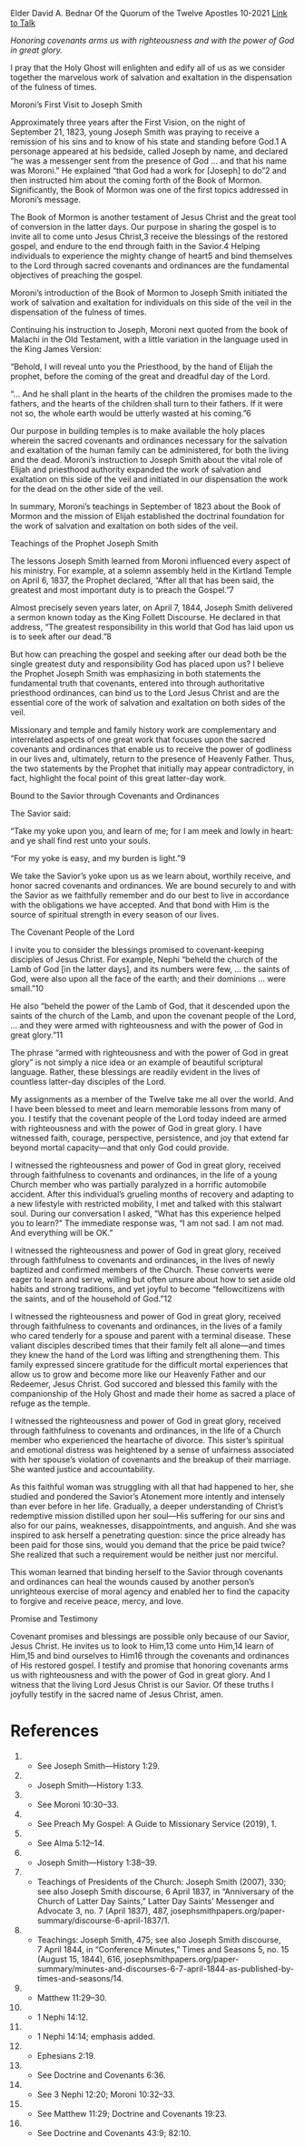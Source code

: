 Elder David A. Bednar
Of the Quorum of the Twelve Apostles
10-2021
[Link to Talk](https://www.churchofjesuschrist.org/study/general-conference/2021/10/22bednar?lang=eng)

_Honoring covenants arms us with righteousness and with the power of God in great glory._

I pray that the Holy Ghost will enlighten and edify all of us as we consider together the marvelous work of salvation and exaltation in the dispensation of the fulness of times.





Moroni’s First Visit to Joseph Smith



Approximately three years after the First Vision, on the night of September 21, 1823, young Joseph Smith was praying to receive a remission of his sins and to know of his state and standing before God.1 A personage appeared at his bedside, called Joseph by name, and declared “he was a messenger sent from the presence of God … and that his name was Moroni.” He explained “that God had a work for [Joseph] to do”2 and then instructed him about the coming forth of the Book of Mormon. Significantly, the Book of Mormon was one of the first topics addressed in Moroni’s message.

The Book of Mormon is another testament of Jesus Christ and the great tool of conversion in the latter days. Our purpose in sharing the gospel is to invite all to come unto Jesus Christ,3 receive the blessings of the restored gospel, and endure to the end through faith in the Savior.4 Helping individuals to experience the mighty change of heart5 and bind themselves to the Lord through sacred covenants and ordinances are the fundamental objectives of preaching the gospel.

Moroni’s introduction of the Book of Mormon to Joseph Smith initiated the work of salvation and exaltation for individuals on this side of the veil in the dispensation of the fulness of times.

Continuing his instruction to Joseph, Moroni next quoted from the book of Malachi in the Old Testament, with a little variation in the language used in the King James Version:

“Behold, I will reveal unto you the Priesthood, by the hand of Elijah the prophet, before the coming of the great and dreadful day of the Lord.

“… And he shall plant in the hearts of the children the promises made to the fathers, and the hearts of the children shall turn to their fathers. If it were not so, the whole earth would be utterly wasted at his coming.”6

Our purpose in building temples is to make available the holy places wherein the sacred covenants and ordinances necessary for the salvation and exaltation of the human family can be administered, for both the living and the dead. Moroni’s instruction to Joseph Smith about the vital role of Elijah and priesthood authority expanded the work of salvation and exaltation on this side of the veil and initiated in our dispensation the work for the dead on the other side of the veil.

In summary, Moroni’s teachings in September of 1823 about the Book of Mormon and the mission of Elijah established the doctrinal foundation for the work of salvation and exaltation on both sides of the veil.







Teachings of the Prophet Joseph Smith



The lessons Joseph Smith learned from Moroni influenced every aspect of his ministry. For example, at a solemn assembly held in the Kirtland Temple on April 6, 1837, the Prophet declared, “After all that has been said, the greatest and most important duty is to preach the Gospel.”7

Almost precisely seven years later, on April 7, 1844, Joseph Smith delivered a sermon known today as the King Follett Discourse. He declared in that address, “The greatest responsibility in this world that God has laid upon us is to seek after our dead.”8



But how can preaching the gospel and seeking after our dead both be the single greatest duty and responsibility God has placed upon us? I believe the Prophet Joseph Smith was emphasizing in both statements the fundamental truth that covenants, entered into through authoritative priesthood ordinances, can bind us to the Lord Jesus Christ and are the essential core of the work of salvation and exaltation on both sides of the veil.

Missionary and temple and family history work are complementary and interrelated aspects of one great work that focuses upon the sacred covenants and ordinances that enable us to receive the power of godliness in our lives and, ultimately, return to the presence of Heavenly Father. Thus, the two statements by the Prophet that initially may appear contradictory, in fact, highlight the focal point of this great latter-day work.







Bound to the Savior through Covenants and Ordinances



The Savior said:

“Take my yoke upon you, and learn of me; for I am meek and lowly in heart: and ye shall find rest unto your souls.

“For my yoke is easy, and my burden is light.”9

We take the Savior’s yoke upon us as we learn about, worthily receive, and honor sacred covenants and ordinances. We are bound securely to and with the Savior as we faithfully remember and do our best to live in accordance with the obligations we have accepted. And that bond with Him is the source of spiritual strength in every season of our lives.







The Covenant People of the Lord



I invite you to consider the blessings promised to covenant-keeping disciples of Jesus Christ. For example, Nephi “beheld the church of the Lamb of God [in the latter days], and its numbers were few, … the saints of God, were also upon all the face of the earth; and their dominions … were small.”10

He also “beheld the power of the Lamb of God, that it descended upon the saints of the church of the Lamb, and upon the covenant people of the Lord, … and they were armed with righteousness and with the power of God in great glory.”11

The phrase “armed with righteousness and with the power of God in great glory” is not simply a nice idea or an example of beautiful scriptural language. Rather, these blessings are readily evident in the lives of countless latter-day disciples of the Lord.

My assignments as a member of the Twelve take me all over the world. And I have been blessed to meet and learn memorable lessons from many of you. I testify that the covenant people of the Lord today indeed are armed with righteousness and with the power of God in great glory. I have witnessed faith, courage, perspective, persistence, and joy that extend far beyond mortal capacity—and that only God could provide.

I witnessed the righteousness and power of God in great glory, received through faithfulness to covenants and ordinances, in the life of a young Church member who was partially paralyzed in a horrific automobile accident. After this individual’s grueling months of recovery and adapting to a new lifestyle with restricted mobility, I met and talked with this stalwart soul. During our conversation I asked, “What has this experience helped you to learn?” The immediate response was, “I am not sad. I am not mad. And everything will be OK.”

I witnessed the righteousness and power of God in great glory, received through faithfulness to covenants and ordinances, in the lives of newly baptized and confirmed members of the Church. These converts were eager to learn and serve, willing but often unsure about how to set aside old habits and strong traditions, and yet joyful to become “fellowcitizens with the saints, and of the household of God.”12

I witnessed the righteousness and power of God in great glory, received through faithfulness to covenants and ordinances, in the lives of a family who cared tenderly for a spouse and parent with a terminal disease. These valiant disciples described times that their family felt all alone—and times they knew the hand of the Lord was lifting and strengthening them. This family expressed sincere gratitude for the difficult mortal experiences that allow us to grow and become more like our Heavenly Father and our Redeemer, Jesus Christ. God succored and blessed this family with the companionship of the Holy Ghost and made their home as sacred a place of refuge as the temple.

I witnessed the righteousness and power of God in great glory, received through faithfulness to covenants and ordinances, in the life of a Church member who experienced the heartache of divorce. This sister’s spiritual and emotional distress was heightened by a sense of unfairness associated with her spouse’s violation of covenants and the breakup of their marriage. She wanted justice and accountability.

As this faithful woman was struggling with all that had happened to her, she studied and pondered the Savior’s Atonement more intently and intensely than ever before in her life. Gradually, a deeper understanding of Christ’s redemptive mission distilled upon her soul—His suffering for our sins and also for our pains, weaknesses, disappointments, and anguish. And she was inspired to ask herself a penetrating question: since the price already has been paid for those sins, would you demand that the price be paid twice? She realized that such a requirement would be neither just nor merciful.

This woman learned that binding herself to the Savior through covenants and ordinances can heal the wounds caused by another person’s unrighteous exercise of moral agency and enabled her to find the capacity to forgive and receive peace, mercy, and love.







Promise and Testimony



Covenant promises and blessings are possible only because of our Savior, Jesus Christ. He invites us to look to Him,13 come unto Him,14 learn of Him,15 and bind ourselves to Him16 through the covenants and ordinances of His restored gospel. I testify and promise that honoring covenants arms us with righteousness and with the power of God in great glory. And I witness that the living Lord Jesus Christ is our Savior. Of these truths I joyfully testify in the sacred name of Jesus Christ, amen.

# References
1. - See Joseph Smith—History 1:29.
2. - Joseph Smith—History 1:33.
3. - See Moroni 10:30–33.
4. - See Preach My Gospel: A Guide to Missionary Service (2019), 1.
5. - See Alma 5:12–14.
6. - Joseph Smith—History 1:38–39.
7. - Teachings of Presidents of the Church: Joseph Smith (2007), 330; see also Joseph Smith discourse, 6 April 1837, in “Anniversary of the Church of Latter Day Saints,” Latter Day Saints’ Messenger and Advocate 3, no. 7 (April 1837), 487, josephsmithpapers.org/paper-summary/discourse-6-april-1837/1.
8. - Teachings: Joseph Smith, 475; see also Joseph Smith discourse, 7 April 1844, in “Conference Minutes,” Times and Seasons 5, no. 15 (August 15, 1844), 616, josephsmithpapers.org/paper-summary/minutes-and-discourses-6-7-april-1844-as-published-by-times-and-seasons/14.
9. - Matthew 11:29–30.
10. - 1 Nephi 14:12.
11. - 1 Nephi 14:14; emphasis added.
12. - Ephesians 2:19.
13. - See Doctrine and Covenants 6:36.
14. - See 3 Nephi 12:20; Moroni 10:32–33.
15. - See Matthew 11:29; Doctrine and Covenants 19:23.
16. - See Doctrine and Covenants 43:9; 82:10.
